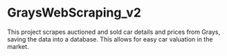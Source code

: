 # GraysWebScraping_v2
This project scrapes auctioned and sold car details and prices from Grays, saving the data into a database. This allows for easy car valuation in the market.
